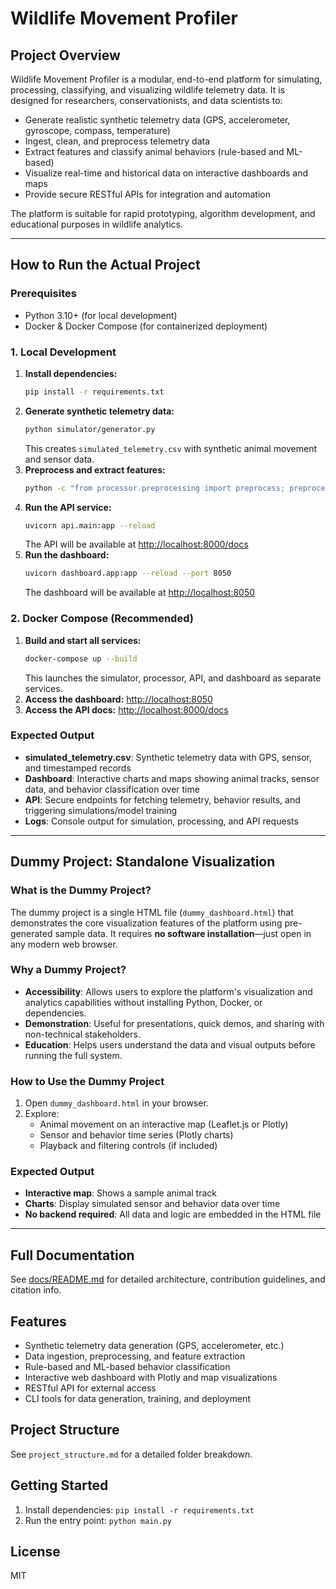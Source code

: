 # Wildlife Movement Profiler

## Project Overview
Wildlife Movement Profiler is a modular, end-to-end platform for simulating, processing, classifying, and visualizing wildlife telemetry data. It is designed for researchers, conservationists, and data scientists to:
- Generate realistic synthetic telemetry data (GPS, accelerometer, gyroscope, compass, temperature)
- Ingest, clean, and preprocess telemetry data
- Extract features and classify animal behaviors (rule-based and ML-based)
- Visualize real-time and historical data on interactive dashboards and maps
- Provide secure RESTful APIs for integration and automation

The platform is suitable for rapid prototyping, algorithm development, and educational purposes in wildlife analytics.

---

## How to Run the Actual Project

### Prerequisites
- Python 3.10+ (for local development)
- Docker & Docker Compose (for containerized deployment)

### 1. Local Development
1. **Install dependencies:**
   ```sh
   pip install -r requirements.txt
   ```
2. **Generate synthetic telemetry data:**
   ```sh
   python simulator/generator.py
   ```
   This creates `simulated_telemetry.csv` with synthetic animal movement and sensor data.
3. **Preprocess and extract features:**
   ```sh
   python -c "from processor.preprocessing import preprocess; preprocess('simulated_telemetry.csv')"
   ```
4. **Run the API service:**
   ```sh
   uvicorn api.main:app --reload
   ```
   The API will be available at [http://localhost:8000/docs](http://localhost:8000/docs)
5. **Run the dashboard:**
   ```sh
   uvicorn dashboard.app:app --reload --port 8050
   ```
   The dashboard will be available at [http://localhost:8050](http://localhost:8050)

### 2. Docker Compose (Recommended)
1. **Build and start all services:**
   ```sh
   docker-compose up --build
   ```
   This launches the simulator, processor, API, and dashboard as separate services.
2. **Access the dashboard:** [http://localhost:8050](http://localhost:8050)
3. **Access the API docs:** [http://localhost:8000/docs](http://localhost:8000/docs)

### Expected Output
- **simulated_telemetry.csv**: Synthetic telemetry data with GPS, sensor, and timestamped records
- **Dashboard**: Interactive charts and maps showing animal tracks, sensor data, and behavior classification over time
- **API**: Secure endpoints for fetching telemetry, behavior results, and triggering simulations/model training
- **Logs**: Console output for simulation, processing, and API requests

---

## Dummy Project: Standalone Visualization

### What is the Dummy Project?
The dummy project is a single HTML file (`dummy_dashboard.html`) that demonstrates the core visualization features of the platform using pre-generated sample data. It requires **no software installation**—just open in any modern web browser.

### Why a Dummy Project?
- **Accessibility**: Allows users to explore the platform's visualization and analytics capabilities without installing Python, Docker, or dependencies.
- **Demonstration**: Useful for presentations, quick demos, and sharing with non-technical stakeholders.
- **Education**: Helps users understand the data and visual outputs before running the full system.

### How to Use the Dummy Project
1. Open `dummy_dashboard.html` in your browser.
2. Explore:
   - Animal movement on an interactive map (Leaflet.js or Plotly)
   - Sensor and behavior time series (Plotly charts)
   - Playback and filtering controls (if included)

### Expected Output
- **Interactive map**: Shows a sample animal track
- **Charts**: Display simulated sensor and behavior data over time
- **No backend required**: All data and logic are embedded in the HTML file

---

## Full Documentation
See [docs/README.md](docs/README.md) for detailed architecture, contribution guidelines, and citation info.

## Features
- Synthetic telemetry data generation (GPS, accelerometer, etc.)
- Data ingestion, preprocessing, and feature extraction
- Rule-based and ML-based behavior classification
- Interactive web dashboard with Plotly and map visualizations
- RESTful API for external access
- CLI tools for data generation, training, and deployment

## Project Structure
See `project_structure.md` for a detailed folder breakdown.

## Getting Started
1. Install dependencies: `pip install -r requirements.txt`
2. Run the entry point: `python main.py`

## License
MIT 